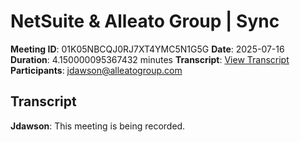 # NetSuite & Alleato Group | Sync
**Meeting ID**: 01K05NBCQJ0RJ7XT4YMC5N1G5G
**Date**: 2025-07-16
**Duration**: 4.150000095367432 minutes
**Transcript**: [View Transcript](https://app.fireflies.ai/view/01K05NBCQJ0RJ7XT4YMC5N1G5G)
**Participants**: jdawson@alleatogroup.com

## Transcript
**Jdawson**: This meeting is being recorded.